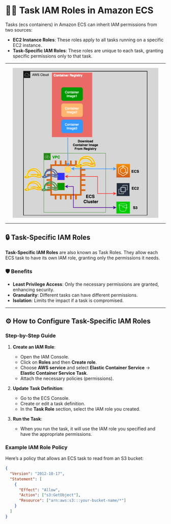 # 👩‍⚖️ Task IAM Roles in Amazon ECS

Tasks (ecs containers) in Amazon ECS can inherit IAM permissions from two sources:

- **EC2 Instance Roles**: These roles apply to all tasks running on a specific EC2 instance.
- **Task-Specific IAM Roles**: These roles are unique to each task, granting specific permissions only to that task.

---

<div style="text-align: center">
  <img alt="IAM Task Roles" src="images/ecs-iam-task-role.png" />
</div>

---

## 🔒 Task-Specific IAM Roles

**Task-Specific IAM Roles** are also known as Task Roles. They allow each ECS task to have its own IAM role, granting only the permissions it needs.

### 🛡️ Benefits

- **Least Privilege Access**: Only the necessary permissions are granted, enhancing security.
- **Granularity**: Different tasks can have different permissions.
- **Isolation**: Limits the impact if a task is compromised.

---

## ⚙️ How to Configure Task-Specific IAM Roles

### Step-by-Step Guide

1. **Create an IAM Role**:

   - Open the IAM Console.
   - Click on **Roles** and then **Create role**.
   - Choose **AWS service** and select **Elastic Container Service** -> **Elastic Container Service Task**.
   - Attach the necessary policies (permissions).

2. **Update Task Definition**:

   - Go to the ECS Console.
   - Create or edit a task definition.
   - In the **Task Role** section, select the IAM role you created.

3. **Run the Task**:
   - When you run the task, it will use the IAM role you specified and have the appropriate permissions.

### Example IAM Role Policy

Here’s a policy that allows an ECS task to read from an S3 bucket:

```json
{
  "Version": "2012-10-17",
  "Statement": [
    {
      "Effect": "Allow",
      "Action": ["s3:GetObject"],
      "Resource": ["arn:aws:s3:::your-bucket-name/*"]
    }
  ]
}
```
